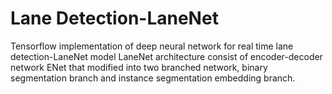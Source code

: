 # Lane Detection-LaneNet
Tensorflow implementation of deep neural network for real time lane detection-LaneNet model
LaneNet architecture consist of encoder-decoder network ENet that modified into two branched network, binary segmentation branch and instance segmentation embedding branch.

